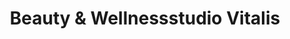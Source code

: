 ---
title: "Beauty & Wellnessstudio Vitalis"
url: /bad-fuessing/beauty-und-wellnessstudio-vitalis/
shop: Kosmetik
---